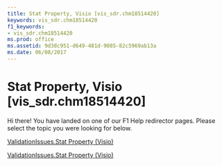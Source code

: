 ```yaml
---
title: Stat Property, Visio [vis_sdr.chm18514420]
keywords: vis_sdr.chm18514420
f1_keywords:
- vis_sdr.chm18514420
ms.prod: office
ms.assetid: 9d38c951-d649-481d-9085-82c5969ab13a
ms.date: 06/08/2017
---
```



# Stat Property, Visio [vis_sdr.chm18514420]

Hi there! You have landed on one of our F1 Help redirector pages. Please select the topic you were looking for below.

[ValidationIssues.Stat Property (Visio)](http://msdn.microsoft.com/library/bf0731f1-fd5e-d2e3-489c-17efeab04291%28Office.15%29.aspx)

[ValidationIssues.Stat Property (Visio)](http://msdn.microsoft.com/library/b1b92228-c844-4bdb-60d3-8fde3a5fc1c3%28Office.15%29.aspx)


